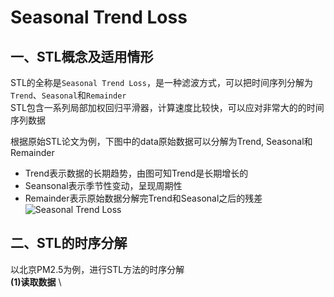 # Seasonal Trend Loss
##  一、STL概念及适用情形
STL的全称是```Seasonal Trend Loss```，是一种滤波方式，可以把时间序列分解为```Trend```、```Seasonal```和```Remainder``` \
STL包含一系列局部加权回归平滑器，计算速度比较快，可以应对非常大的的时间序列数据 

根据原始STL论文为例，下图中的data原始数据可以分解为Trend, Seasonal和Remainder
* Trend表示数据的长期趋势，由图可知Trend是长期增长的 
* Seansonal表示季节性变动，呈现周期性
* Remainder表示原始数据分解完Trend和Seasonal之后的残差 \
![Seasonal Trend Loss]()

## 二、STL的时序分解
以北京PM2.5为例，进行STL方法的时序分解 \
**(1)读取数据** \


